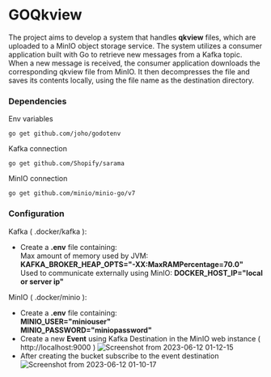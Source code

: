 # GOQkview

The project aims to develop a system that handles **qkview** files, which are uploaded to a MinIO object storage service. 
The system utilizes a consumer application built with Go to retrieve new messages from a Kafka topic. When a new message is received, 
the consumer application downloads the corresponding qkview file from MinIO. It then decompresses the file and saves its contents locally, using the file name as the destination directory.

### Dependencies

Env variables
```shell
go get github.com/joho/godotenv
```
Kafka connection
```shell
go get github.com/Shopify/sarama
```
MinIO connection
```shell
go get github.com/minio/minio-go/v7
```


### Configuration

Kafka ( .docker/kafka ):

* Create a **.env** file containing: <br>
  Max amount of memory used by JVM: **KAFKA_BROKER_HEAP_OPTS="-XX:MaxRAMPercentage=70.0"** <br>
  Used to communicate externally using MinIO: **DOCKER_HOST_IP="local or server ip"**

MinIO ( .docker/minio ):

* Create a **.env** file containing: <br>
  **MINIO_USER="miniouser"** <br>
  **MINIO_PASSWORD="miniopassword"**
* Create a new **Event** using Kafka Destination in the MinIO web instance ( http://localhost:9000 )
![Screenshot from 2023-06-12 01-12-15](https://github.com/adriangitvitz/GOQkview/assets/39295224/7724f569-7a9b-41e7-acb7-cab48fe0c702)
* After creating the bucket subscribe to the event destination
![Screenshot from 2023-06-12 01-10-17](https://github.com/adriangitvitz/GOQkview/assets/39295224/3a59d430-ccad-4196-a846-db552c1033dc)

